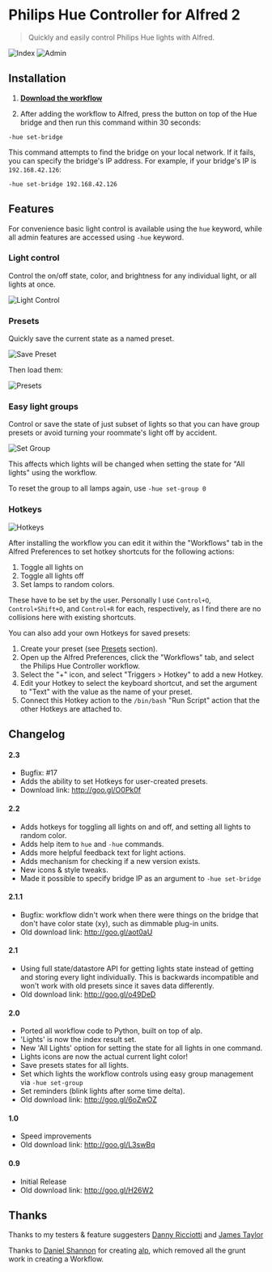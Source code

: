 # Philips Hue Controller for Alfred 2

> Quickly and easily control Philips Hue lights with Alfred.

![Index](/screenshots/index.png)
![Admin](/screenshots/admin.png)

## Installation

1. **[Download the workflow](http://goo.gl/O0Pk0f)**

2. After adding the workflow to Alfred, press the button on top of the Hue bridge and then run this command within 30 seconds:

```
-hue set-bridge
```

This command attempts to find the bridge on your local network.  If it fails, you can specify the bridge's IP address.  For example, if your bridge's IP is `192.168.42.126`:

```
-hue set-bridge 192.168.42.126
```

## Features

For convenience basic light control is available using the `hue` keyword, while all admin features are accessed using `-hue` keyword.

### Light control

Control the on/off state, color, and brightness for any individual light, or all lights at once.

![Light Control](/screenshots/light.png)

### Presets

Quickly save the current state as a named preset.

![Save Preset](/screenshots/save.png)

Then load them:

![Presets](/screenshots/presets.png)

### Easy light groups

Control or save the state of just subset of lights so that you can have group presets or avoid turning your roommate's light off by accident.

![Set Group](/screenshots/group.png)

This affects which lights will be changed when setting the state for "All lights" using the workflow.

To reset the group to all lamps again, use `-hue set-group 0`

### Hotkeys

![Hotkeys](/screenshots/hotkeys.png)

After installing the workflow you can edit it within the "Workflows" tab in the Alfred Preferences to set hotkey shortcuts for the following actions:

1. Toggle all lights on
2. Toggle all lights off
3. Set lamps to random colors.

These have to be set by the user.  Personally I use `Control+O`, `Control+Shift+O`, and `Control+R` for each, respectively, as I find there are no collisions here with existing shortcuts.

You can also add your own Hotkeys for saved presets:

1. Create your preset (see [Presets](#presets) section).
2. Open up the Alfred Preferences, click the "Workflows" tab, and select the Philips Hue Controller workflow.
3. Select the "+" icon, and select "Triggers > Hotkey" to add a new Hotkey.
4. Edit your Hotkey to select the keyboard shortcut, and set the argument to "Text" with the value as the name of your preset.
5. Connect this Hotkey action to the `/bin/bash` "Run Script" action that the other Hotkeys are attached to.

## Changelog

#### 2.3
* Bugfix: #17
* Adds the ability to set Hotkeys for user-created presets.
* Download link: http://goo.gl/O0Pk0f

#### 2.2
* Adds hotkeys for toggling all lights on and off, and setting all lights to random color.
* Adds help item to `hue` and `-hue` commands.
* Adds more helpful feedback text for light actions.
* Adds mechanism for checking if a new version exists.
* New icons & style tweaks.
* Made it possible to specify bridge IP as an argument to `-hue set-bridge`

<!-- 2.2 Download Link: http://goo.gl/aot0aU (Don't use! Has bugs! #17) -->

#### 2.1.1
* Bugfix: workflow didn't work when there were things on the bridge that don't have color state (xy), such as dimmable plug-in units.
* Old download link: http://goo.gl/aot0aU

#### 2.1
* Using full state/datastore API for getting lights state instead of getting and storing every light individually.  This is backwards incompatible and won't work with old presets since it saves data differently.
* Old download link: http://goo.gl/o49DeD

#### 2.0
* Ported all workflow code to Python, built on top of alp.
* 'Lights' is now the index result set.
* New 'All Lights' option for setting the state for all lights in one command.
* Lights icons are now the actual current light color!
* Save presets states for all lights.
* Set which lights the workflow controls using easy group management via `-hue set-group`
* Set reminders (blink lights after some time delta).
* Old download link: http://goo.gl/6oZwOZ

#### 1.0
* Speed improvements
* Old download link: http://goo.gl/L3swBq

#### 0.9
* Initial Release
* Old download link: http://goo.gl/H26W2

## Thanks

Thanks to my testers & feature suggesters [Danny Ricciotti](https://github.com/objectiveSee) and [James Taylor](https://twitter.com/JamesCMTaylor)

Thanks to [Daniel Shannon](https://github.com/phyllisstein) for creating [alp](https://github.com/phyllisstein/alp), which removed all the grunt work in creating a Workflow.
